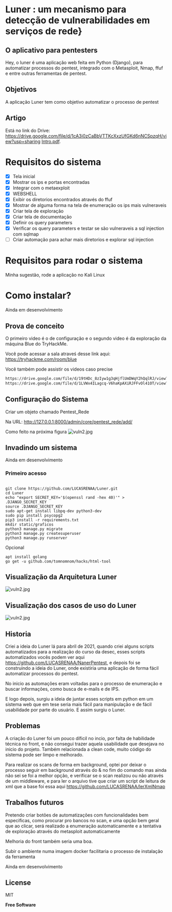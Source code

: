 # Luner : um mecanismo para detecção de vulnerabilidades em serviços de rede}
## O aplicativo para pentesters

Hey, o luner é uma aplicação web feita em Python (Django), para automatizar processos
do pentest, integrado com o Metasploit, Nmap, ffuf e entre outras ferramentas de pentest.


## Objetivos
A aplicação Luner tem como objetivo automatizar o processo de pentest

## Artigo

Está no link do Drive: https://drive.google.com/file/d/1cA3i0zCaBbVTTKcXxzUfGKd6nNCSpzqH/view?usp=sharing
[Intro.pdf](https://github.com/LUCASRENAA/Luner/tree/dev/static/apresentacao_git/LunerArtigo.pdf).


# Requisitos do sistema
- [x] Tela inicial
- [x] Mostrar os ips e portas encontradas
- [x] Integrar com o metaexploit
- [x] WEBSHELL
- [x] Exibir os diretorios encontrados através do ffuf
- [x] Mostrar de alguma forma na tela de enumeração os ips mais vulneraveis
- [x] Criar tela de exploração
- [x] Criar tela de documentação
- [x] Definir os query parameters
- [x] Verificar os query parameters e testar se são vulneraveis a sql injection com sqlmap
- [ ] Criar automação para achar mais diretorios e explorar sql injection

# Requisitos para rodar o sistema

Minha sugestão, rode a aplicação no Kali Linux


<h1>Como instalar?</h1>

Ainda em desenvolvimento


## Prova de conceito

O primeiro video é o de configuração  e o segundo video é da exploração da máquina Blue do TryHackMe.

Você pode acessar a sala atraveś desse link aqui:
https://tryhackme.com/room/blue

Você também pode assistir os videos caso precise
```sh
https://drive.google.com/file/d/19tHDc_8zIyw1g3qHjflUmDWqY2hQqlRJ/view?usp=sharing
https://drive.google.com/file/d/1LVWx4ILagcq-V6haKpAXiRJFFvOl41OT/view?usp=sharing

```

## Configuração do Sistema

Criar um objeto chamado Pentest_Rede

Na URL:
http://127.0.0.1:8000/admin/core/pentest_rede/add/

Como feito na próxima figura
![vuln2.jpg](static/apresentacao_git/configurar.jpeg)


## Invadindo um sistema

Ainda em desenvolvimento

### Primeiro acesso

```

git clone https://github.com/LUCASRENAA/Luner.git
cd Luner
echo "export SECRET_KEY='$(openssl rand -hex 40)'" > .DJANGO_SECRET_KEY
source .DJANGO_SECRET_KEY
sudo apt-get install libpq-dev python3-dev
sudo pip install psycopg2
pip3 install -r requirements.txt 
mkdir static/graficos
python3 manage.py migrate
python3 manage.py createsuperuser 
python3 manage.py runserver
```
Opcional
```
apt install golang
go get -u github.com/tomnomnom/hacks/html-tool
```
## Visualização da Arquitetura Luner
![vuln2.jpg](static/apresentacao_git/DiagramasModelos/arquiteturaluner.png)

## Visualização dos casos de uso do Luner
![vuln2.jpg](static/apresentacao_git/DiagramasModelos/Diagrama%20de%20caso%20de%20uso.png)

## Historia
Criei a ideia do Luner lá para abril de 2021, quando criei alguns scripts automatizados para a realização do curso da 
desec, esses scripts automatizados vocês podem ver aqui https://github.com/LUCASRENAA/NanerPentest, e depois foi se 
construindo a ideia do Luner, onde existiria uma aplicação de forma fácil automatizar processos do pentest.

No inicio as automações eram voltadas para o processo de enumeração e buscar informações, como busca de e-mails e de IPS.

E logo depois, surgiu a ideia de juntar esses scripts em python em um sistema web que em tese seria mais fácil para
manipulação e de fácil usabilidade por parte do usuário. E assim surgiu o Luner.

## Problemas

A criação do Luner foi um pouco díficil no incio, por falta de habilidade técnica no front, e não consegui trazer aquela
usabilidade que desejava no inicio do projeto. Também relacionada a clean code, muito código do sistema pode ser limpo e
melhorado.

Para realizar os scans de forma em background, optei por deixar o processo seguir em background através do & no fim do comando
mas ainda não sei se foi a melhor opção, e verificar se o scan realizou ou não através de um middleware, e para ler o arquivo
tive que criar um script de leitura de xml que a base foi essa aqui https://github.com/LUCASRENAA/lerXmlNmap


## Trabalhos futuros

Pretendo criar botões de automatizações com funcionalidades bem especificas, como procurar pro bancos no scan, e uma opção bem
geral que ao clicar, será realizado a enumeração automaticamente e a tentativa de exploração através do metasploit automaticamente

Melhoria do front também seria uma boa.

Subir o ambiente numa imagem docker facilitaria o processo de instalação da ferramenta



Ainda em desenvolvimento




## License

MIT

**Free Software**